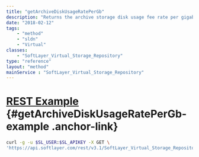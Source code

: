 ```yaml
---
title: "getArchiveDiskUsageRatePerGb"
description: "Returns the archive storage disk usage fee rate per gigabyte. "
date: "2018-02-12"
tags:
    - "method"
    - "sldn"
    - "Virtual"
classes:
    - "SoftLayer_Virtual_Storage_Repository"
type: "reference"
layout: "method"
mainService : "SoftLayer_Virtual_Storage_Repository"
---
```


# [REST Example](#getArchiveDiskUsageRatePerGb-example) <a href="/article/rest/"><i class="fas fa-question"></i></a> {#getArchiveDiskUsageRatePerGb-example .anchor-link} 
```bash
curl -g -u $SL_USER:$SL_APIKEY -X GET \
'https://api.softlayer.com/rest/v3.1/SoftLayer_Virtual_Storage_Repository/{SoftLayer_Virtual_Storage_RepositoryID}/getArchiveDiskUsageRatePerGb'
```
